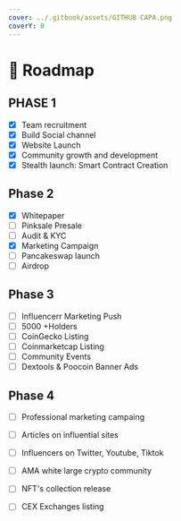 ```yaml
---
cover: ../.gitbook/assets/GITHUB CAPA.png
coverY: 0
---
```


# 🌅 Roadmap

## PHASE 1

* [x] Team recruitment
* [x] Build Social channel
* [x] Website Launch
* [x] Community growth and development
* [x] Stealth launch: Smart Contract Creation

## Phase 2

* [x] Whitepaper
* [ ] Pinksale Presale
* [ ] Audit & KYC
* [x] Marketing Campaign
* [ ] Pancakeswap launch
* [ ] Airdrop

## Phase 3&#x20;

* [ ] Influencerr Marketing Push
* [ ] 5000 +Holders
* [ ] CoinGecko Listing
* [ ] Coinmarketcap Listing
* [ ] Community Events
* [ ] Dextools & Poocoin Banner Ads

## Phase 4&#x20;

* [ ] Professional marketing campaing
* [ ] Articles on influential sites
* [ ] Influencers on Twitter, Youtube, Tiktok
* [ ] AMA white large crypto community
* [ ] NFT's collection release
* [ ] CEX Exchanges listing



